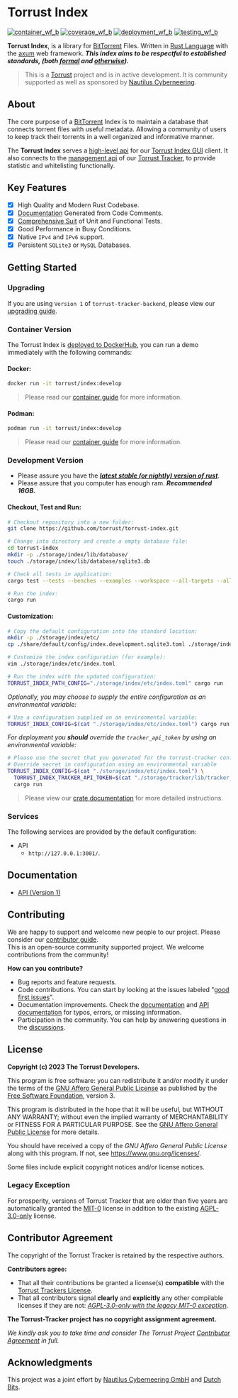 # Torrust Index

[![container_wf_b]][container_wf] [![coverage_wf_b]][coverage_wf] [![deployment_wf_b]][deployment_wf] [![testing_wf_b]][testing_wf]

__Torrust Index__, is a library for [BitTorrent][bittorrent] Files. Written in [Rust Language][rust] with the [axum] web framework. ___This index aims to be respectful to established standards, (both [formal][BEP 00] and [otherwise][torrent_source_felid]).___

> This is a [Torrust][torrust] project and is in active development. It is community supported as well as sponsored by [Nautilus Cyberneering][nautilus].

## About
The core purpose of a [BitTorrent][bittorrent] Index is to maintain a database that connects torrent files with useful metadata. Allowing a community of users to keep track their torrents in a well organized and informative manner.

The __Torrust Index__ serves a [high-level api][api] for our [Torrust Index GUI][gui] client. It also connects to the [management api][api_tracker] of our [Torrust Tracker][tracker], to provide statistic and whitelisting functionally.

## Key Features

- [x] High Quality and Modern Rust Codebase.
- [x] [Documentation][docs] Generated from Code Comments.
- [x] [Comprehensive Suit][coverage] of Unit and Functional Tests.
- [x] Good Performance in Busy Conditions.
- [x] Native `IPv4` and `IPv6` support.
- [x] Persistent `SQLite3` or `MySQL` Databases.

## Getting Started

### Upgrading
If you are using `Version 1` of `torrust-tracker-backend`, please view our [upgrading guide][upgrade.md].

### Container Version

The Torrust Index is [deployed to DockerHub][dockerhub], you can run a demo immediately with the following commands:

#### Docker:

```sh
docker run -it torrust/index:develop
```
> Please read our [container guide][containers.md] for more information.

#### Podman:

```sh
podman run -it torrust/index:develop
```
> Please read our [container guide][containers.md] for more information.

### Development Version

- Please assure you have the ___[latest stable (or nightly) version of rust][rust]___.
- Please assure that you computer has enough ram. ___Recommended 16GB.___

#### Checkout, Test and Run:

```sh
# Checkout repository into a new folder:
git clone https://github.com/torrust/torrust-index.git

# Change into directory and create a empty database file:
cd torrust-index
mkdir -p ./storage/index/lib/database/
touch ./storage/index/lib/database/sqlite3.db

# Check all tests in application:
cargo test --tests --benches --examples --workspace --all-targets --all-features

# Run the index:
cargo run
```
#### Customization:

```sh
# Copy the default configuration into the standard location:
mkdir -p ./storage/index/etc/
cp ./share/default/config/index.development.sqlite3.toml ./storage/index/etc/index.toml

# Customize the index configuration (for example):
vim ./storage/index/etc/index.toml

# Run the index with the updated configuration:
TORRUST_INDEX_PATH_CONFIG="./storage/index/etc/index.toml" cargo run
```

_Optionally, you may choose to supply the entire configuration as an environmental variable:_

```sh
# Use a configuration supplied on an environmental variable:
TORRUST_INDEX_CONFIG=$(cat "./storage/index/etc/index.toml") cargo run
```

_For deployment you __should__ override the `tracker_api_token` by using an environmental variable:_

```sh
# Please use the secret that you generated for the torrust-tracker configuration.
# Override secret in configuration using an environmental variable
TORRUST_INDEX_CONFIG=$(cat "./storage/index/etc/index.toml") \
  TORRUST_INDEX_TRACKER_API_TOKEN=$(cat "./storage/tracker/lib/tracker_api_admin_token.secret") \
  cargo run
```

> Please view our [crate documentation][docs] for more detailed instructions.

### Services
The following services are provided by the default configuration:

- API
  - `http://127.0.0.1:3001/`.

## Documentation

- [API (Version 1)][api]

## Contributing
We are happy to support and welcome new people to our project. Please consider our [contributor guide][guide.md].</br>
This is an open-source community supported project. We welcome contributions from the community!

__How can you contribute?__

- Bug reports and feature requests.
- Code contributions. You can start by looking at the issues labeled "[good first issues]".
- Documentation improvements. Check the [documentation][docs] and [API documentation][api] for typos, errors, or missing information.
- Participation in the community. You can help by answering questions in the [discussions].

## License

**Copyright (c) 2023 The Torrust Developers.**

This program is free software: you can redistribute it and/or modify it under the terms of the [GNU Affero General Public License][AGPL_3_0] as published by the [Free Software Foundation][FSF], version 3.

This program is distributed in the hope that it will be useful, but WITHOUT ANY WARRANTY; without even the implied warranty of MERCHANTABILITY or FITNESS FOR A PARTICULAR PURPOSE. See the [GNU Affero General Public License][AGPL_3_0] for more details.

You should have received a copy of the *GNU Affero General Public License* along with this program. If not, see <https://www.gnu.org/licenses/>.

Some files include explicit copyright notices and/or license notices.

### Legacy Exception

For prosperity, versions of Torrust Tracker that are older than five years are automatically granted the [MIT-0][MIT_0] license in addition to the existing [AGPL-3.0-only][AGPL_3_0] license.

## Contributor Agreement
The copyright of the Torrust Tracker is retained by the respective authors.

**Contributors agree:**
- That all their contributions be granted a license(s) **compatible** with the [Torrust Trackers License](#License).
- That all contributors signal **clearly** and **explicitly** any other compilable licenses if they are not: *[AGPL-3.0-only with the legacy MIT-0 exception](#License)*.

**The Torrust-Tracker project has no copyright assignment agreement.**

_We kindly ask you to take time and consider The Torrust Project [Contributor Agreement][agreement.md] in full._

## Acknowledgments

This project was a joint effort by [Nautilus Cyberneering GmbH][nautilus] and [Dutch Bits].



[container_wf]: ../../actions/workflows/container.yaml
[container_wf_b]: ../../actions/workflows/container.yaml/badge.svg
[coverage_wf]: ../../actions/workflows/coverage.yaml
[coverage_wf_b]: ../../actions/workflows/coverage.yaml/badge.svg
[deployment_wf]: ../../actions/workflows/deployment.yaml
[deployment_wf_b]: ../../actions/workflows/deployment.yaml/badge.svg
[testing_wf]: ../../actions/workflows/testing.yaml
[testing_wf_b]: ../../actions/workflows/testing.yaml/badge.svg

[bittorrent]: http://bittorrent.org/
[rust]: https://www.rust-lang.org/
[axum]: https://github.com/tokio-rs/axum
[newtrackon]: https://newtrackon.com/
[coverage]: https://app.codecov.io/gh/torrust/torrust-index
[torrust]: https://torrust.com/

[tracker]: https://github.com/torrust/torrust-tracker
[gui]: https://github.com/torrust/torrust-index-gui

[dockerhub]: https://hub.docker.com/r/torrust/index/tags

[torrent_source_felid]: https://github.com/qbittorrent/qBittorrent/discussions/19406

[BEP 00]: https://www.bittorrent.org/beps/bep_0000.html
[BEP 03]: https://www.bittorrent.org/beps/bep_0003.html
[BEP 07]: https://www.bittorrent.org/beps/bep_0007.html
[BEP 15]: https://www.bittorrent.org/beps/bep_0015.html
[BEP 23]: https://www.bittorrent.org/beps/bep_0023.html
[BEP 27]: https://www.bittorrent.org/beps/bep_0027.html
[BEP 48]: https://www.bittorrent.org/beps/bep_0048.html

[containers.md]: ./docs/containers.md
[upgrade.md]: ./upgrades/from_v1_0_0_to_v2_0_0/README.md

[docs]: https://docs.rs/torrust-index/latest/torrust_index/
[api]: https://docs.rs/torrust-index/latest/torrust_index/web/api/v1/
[api_tracker]: https://docs.rs/torrust-tracker/latest/torrust_tracker/servers/apis/v1

[good first issues]: https://github.com/torrust/torrust-index/issues?q=is%3Aissue+is%3Aopen+label%3A%22good+first+issue%22
[discussions]: https://github.com/torrust/torrust-index/discussions

[guide.md]: https://github.com/torrust/.github/blob/main/info/contributing.md
[agreement.md]: https://github.com/torrust/.github/blob/main/info/licensing/contributor_agreement_v01.md

[AGPL_3_0]: ./docs/licenses/LICENSE-AGPL_3_0
[MIT_0]: ./docs/licenses/LICENSE-MIT_0
[FSF]: https://www.fsf.org/

[nautilus]: https://github.com/orgs/Nautilus-Cyberneering/
[Dutch Bits]: https://dutchbits.nl
[Naim A.]: https://github.com/naim94a/udpt
[greatest-ape]: https://github.com/greatest-ape/aquatic
[Power2All]: https://github.com/power2all

